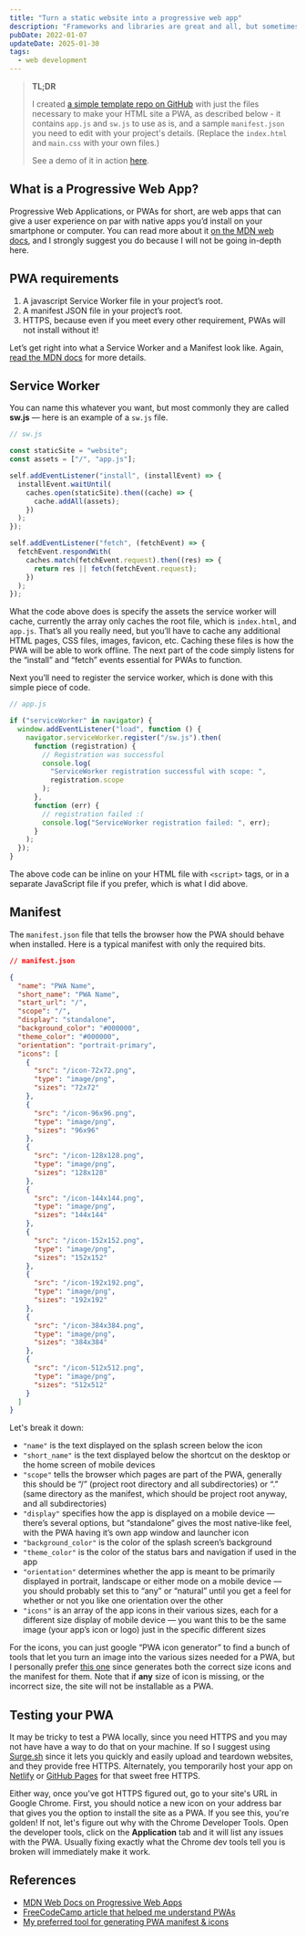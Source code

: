 ```yaml
---
title: "Turn a static website into a progressive web app"
description: "Frameworks and libraries are great and all, but sometimes you just want to make a simple website with only HTML, CSS and JavaScript — maybe without the latter even. When making a PWA, it’s common to use a framework like Vue or a library like Workbox, which requires a bundler like Webpack. In truth, that’s completely unnecessary!"
pubDate: 2022-01-07
updateDate: 2025-01-30
tags:
  - web development
---
```


> **TL;DR**
>
> I created <a href="https://github.com/fullmetalbrackets/pwa-template" target="_blank">a simple template repo on GitHub</a> with just the files necessary to make your HTML site a PWA, as described below - it contains `app.js` and `sw.js` to use as is, and a sample `manifest.json` you need to edit with your project's details. (Replace the `index.html` and `main.css` with your own files.)
>
> See a demo of it in action <a href="https://pwa-template.surge.sh" arget="_blank">here</a>.

## What is a Progressive Web App?

Progressive Web Applications, or PWAs for short, are web apps that can give a user experience on par with native apps you’d install on your smartphone or computer. You can read more about it <a href="https://developer.mozilla.org/en-US/docs/Web/Progressive_web_apps" target="_blank">on the MDN web docs</a>, and I strongly suggest you do because I will not be going in-depth here.

## PWA requirements

1. A javascript Service Worker file in your project’s root.
2. A manifest JSON file in your project’s root.
3. HTTPS, because even if you meet every other requirement, PWAs will not install without it!

Let’s get right into what a Service Worker and a Manifest look like. Again, <a href="https://developer.mozilla.org/en-US/docs/Web/Progressive_web_apps" target="_blank">read the MDN docs</a> for more details.

## Service Worker

You can name this whatever you want, but most commonly they are called **sw.js** — here is an example of a `sw.js` file.

```js
// sw.js

const staticSite = "website";
const assets = ["/", "app.js"];

self.addEventListener("install", (installEvent) => {
  installEvent.waitUntil(
    caches.open(staticSite).then((cache) => {
      cache.addAll(assets);
    })
  );
});

self.addEventListener("fetch", (fetchEvent) => {
  fetchEvent.respondWith(
    caches.match(fetchEvent.request).then((res) => {
      return res || fetch(fetchEvent.request);
    })
  );
});
```

What the code above does is specify the assets the service worker will cache, currently the array only caches the root file, which is `index.html`, and `app.js`. That’s all you really need, but you’ll have to cache any additional HTML pages, CSS files, images, favicon, etc. Caching these files is how the PWA will be able to work offline. The next part of the code simply listens for the “install” and “fetch” events essential for PWAs to function.

Next you’ll need to register the service worker, which is done with this simple piece of code.

```js
// app.js

if ("serviceWorker" in navigator) {
  window.addEventListener("load", function () {
    navigator.serviceWorker.register("/sw.js").then(
      function (registration) {
        // Registration was successful
        console.log(
          "ServiceWorker registration successful with scope: ",
          registration.scope
        );
      },
      function (err) {
        // registration failed :(
        console.log("ServiceWorker registration failed: ", err);
      }
    );
  });
}
```

The above code can be inline on your HTML file with `<script>` tags, or in a separate JavaScript file if you prefer, which is what I did above.

## Manifest

The `manifest.json` file that tells the browser how the PWA should behave when installed. Here is a typical manifest with only the required bits.

```json
// manifest.json

{
  "name": "PWA Name",
  "short_name": "PWA Name",
  "start_url": "/",
  "scope": "/",
  "display": "standalone",
  "background_color": "#000000",
  "theme_color": "#000000",
  "orientation": "portrait-primary",
  "icons": [
    {
      "src": "/icon-72x72.png",
      "type": "image/png",
      "sizes": "72x72"
    },
    {
      "src": "/icon-96x96.png",
      "type": "image/png",
      "sizes": "96x96"
    },
    {
      "src": "/icon-128x128.png",
      "type": "image/png",
      "sizes": "128x128"
    },
    {
      "src": "/icon-144x144.png",
      "type": "image/png",
      "sizes": "144x144"
    },
    {
      "src": "/icon-152x152.png",
      "type": "image/png",
      "sizes": "152x152"
    },
    {
      "src": "/icon-192x192.png",
      "type": "image/png",
      "sizes": "192x192"
    },
    {
      "src": "/icon-384x384.png",
      "type": "image/png",
      "sizes": "384x384"
    },
    {
      "src": "/icon-512x512.png",
      "type": "image/png",
      "sizes": "512x512"
    }
  ]
}
```

Let's break it down:

- `"name"` is the text displayed on the splash screen below the icon
- `"short_name"` is the text displayed below the shortcut on the desktop or the home screen of mobile devices
- `"scope"` tells the browser which pages are part of the PWA, generally this should be “/” (project root directory and all subdirectories) or “.” (same directory as the manifest, which should be project root anyway, and all subdirectories)
- `"display"` specifies how the app is displayed on a mobile device — there’s several options, but “standalone” gives the most native-like feel, with the PWA having it’s own app window and launcher icon
- `"background_color"` is the color of the splash screen’s background
- `"theme_color"` is the color of the status bars and navigation if used in the app
- `"orientation"` determines whether the app is meant to be primarily displayed in portrait, landscape or either mode on a mobile device — you should probably set this to “any” or “natural” until you get a feel for whether or not you like one orientation over the other
- `"icons"` is an array of the app icons in their various sizes, each for a different size display of mobile device — you want this to be the same image (your app’s icon or logo) just in the specific different sizes

For the icons, you can just google “PWA icon generator” to find a bunch of tools that let you turn an image into the various sizes needed for a PWA, but I personally prefer <a href="https://www.simicart.com/manifest-generator.html/" target="_blank">this one</a> since generates both the correct size icons and the manifest for them. Note that if **any** size of icon is missing, or the incorrect size, the site will not be installable as a PWA.

## Testing your PWA

It may be tricky to test a PWA locally, since you need HTTPS and you may not have have a way to do that on your machine. If so I suggest using <a href="https://surge.sh" target="_blank">Surge.sh</a> since it lets you quickly and easily upload and teardown websites, and they provide free HTTPS. Alternately, you temporarily host your app on <a href="https://netlify.com" target="_blank">Netlify</a> or <a href="https://pages.github.com/" target="_blank">GitHub Pages</a> for that sweet free HTTPS.

Either way, once you've got HTTPS figured out, go to your site's URL in Google Chrome. First, you should notice a new icon on your address bar that gives you the option to install the site as a PWA. If you see this, you're golden! If not, let's figure out why with the Chrome Developer Tools. Open the developer tools, click on the **Application** tab and it will list any issues with the PWA. Usually fixing exactly what the Chrome dev tools tell you is broken will immediately make it work.

## References

- <a href="https://developer.mozilla.org/en-US/docs/Web/Progressive_web_apps" target="_blank">MDN Web Docs on Progressive Web Apps</a>
- <a href="https://www.freecodecamp.org/news/build-a-pwa-from-scratch-with-html-css-and-javascript/" target="_blank">FreeCodeCamp article that helped me understand PWAs</a>
- <a href="https://www.simicart.com/manifest-generator.html/" target="_blank">My preferred tool for generating PWA manifest & icons</a>
